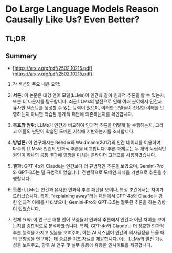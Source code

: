 # Do Large Language Models Reason Causally Like Us? Even Better?
## TL;DR
## Summary
- [https://arxiv.org/pdf/2502.10215.pdf](https://arxiv.org/pdf/2502.10215.pdf)

1. 각 섹션의 주요 내용 요약:

1. **서론:**
   이 논문은 대형 언어 모델(LLMs)이 인간과 같이 인과적 추론을 할 수 있는지, 또는 더 나은지를 탐구합니다. 최근 LLMs의 발전으로 인해 여러 분야에서 인간과 유사한 텍스트를 생성할 수 있는 능력이 있으며, 이러한 모델들이 진정한 이해를 반영하는지 아니면 학습된 통계적 패턴에 의존하는지를 확인합니다.

2. **목표와 범위:**
   LLMs가 인간과 비교하여 인과적 추론을 어떻게 잘 수행하는지, 그리고 이들의 판단이 학습된 도메인 지식에 기반하는지를 조사합니다.

3. **방법론:**
   이 연구에서는 Rehder와 Waldmann(2017)의 인간 데이터를 이용하여, 다수의 LLMs와 인간의 인과적 추론을 비교합니다. 추론 과제로는 두 개의 독립적인 원인이 하나의 공통 결과에 영향을 미치는 콜라이더 그래프를 사용하였습니다.

4. **결과:**
   GPT-4o와 Claude는 인간보다 더 규범적인 추론을 보였으며, Gemini-Pro와 GPT-3.5는 덜 규범적이었습니다. 전반적으로 도메인 지식을 기반으로 추론을 수행합니다.

5. **토론:**
   LLMs는 인간과 유사한 인과적 추론 패턴을 보이나, 특정 조건에서는 차이가 드러났습니다. 특히, "explaining away"라는 패턴에서 GPT-4o와 Claude는 강한 인과적 이해를 나타냈으나, Gemini-Pro와 GPT-3.5는 잘못된 추론을 하는 경향이 있었습니다.

2. 전체 요약:
   이 연구는 대형 언어 모델들이 인과적 추론에서 인간과 어떤 차이를 보이는지를 종합적으로 분석하였습니다. 특히, GPT-4o와 Claude는 더 정교한 인과적 추론 능력을 가지고 있음을 보여주며, 이는 AI 시스템이 인간의 의사결정을 도울 때의 편향성을 연구하는 데 중요한 기초 자료를 제공합니다. 이는 LLMs의 발전 가능성을 보여주고, 향후 AI 연구 및 실무 응용에 유용한 인사이트를 제공합니다.